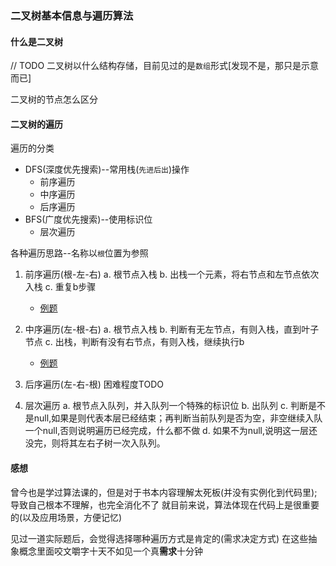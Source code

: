 ### 二叉树基本信息与遍历算法
#### 什么是二叉树
  // TODO
  二叉树以什么结构存储，目前见过的是`数组`形式[发现不是，那只是示意而已]

  二叉树的节点怎么区分

#### 二叉树的遍历
遍历的分类
  - DFS(深度优先搜索)--常用栈(`先进后出`)操作
    - 前序遍历
    - 中序遍历
    - 后序遍历
  - BFS(广度优先搜索)--使用标识位
    - 层次遍历

各种遍历思路--名称以`根`位置为参照
1. 前序遍历(根-左-右)
  a. 根节点入栈
  b. 出栈一个元素，将右节点和左节点依次入栈
  c. 重复b步骤

    - [例题](../problem_medium/binary-tree-preorder-traversal.md)

2. 中序遍历(左-根-右)
  a. 根节点入栈
  b. 判断有无左节点，有则入栈，直到叶子节点
  c. 出栈，判断有没有右节点，有则入栈，继续执行b
  
    - [例题](../problem_medium/binary-tree-inorder-traversal.md)

3. 后序遍历(左-右-根)
  困难程度TODO

4. 层次遍历
  a. 根节点入队列，并入队列一个特殊的标识位
  b. 出队列
  c. 判断是不是null,如果是则代表本层已经结束；再判断当前队列是否为空，非空继续入队一个null,否则说明遍历已经完成，什么都不做
  d. 如果不为null,说明这一层还没完，则将其左右子树一次入队列。


#### 感想
曾今也是学过算法课的，但是对于书本内容理解太死板(并没有实例化到代码里);
导致自己根本不理解，也完全消化不了
就目前来说，算法体现在代码上是很重要的(以及应用场景，方便记忆)

见过一道实际题后，会觉得选择哪种遍历方式是肯定的(需求决定方式)
在这些抽象概念里面咬文嚼字十天不如见一个真**需求**十分钟
